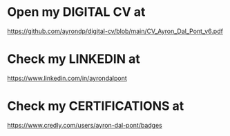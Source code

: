 # Open my DIGITAL CV at
  https://github.com/ayrondp/digital-cv/blob/main/CV_Ayron_Dal_Pont_v6.pdf

# Check my LINKEDIN at
  https://www.linkedin.com/in/ayrondalpont

# Check my CERTIFICATIONS at
  https://www.credly.com/users/ayron-dal-pont/badges

